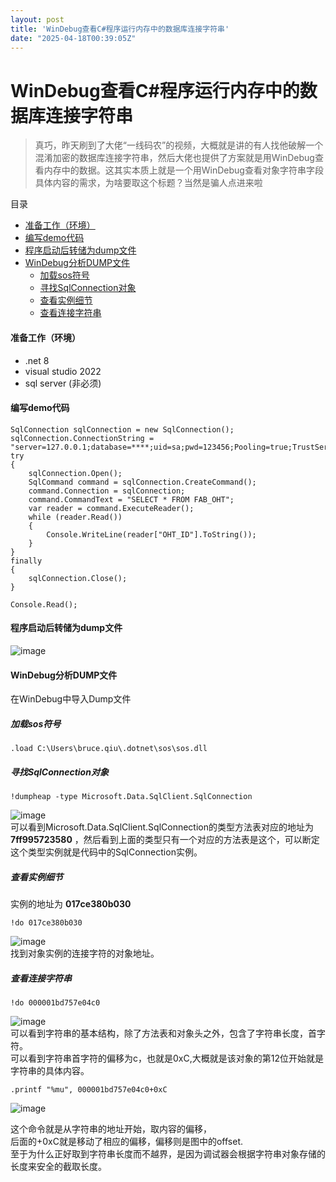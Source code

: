 ```yaml
---
layout: post
title: 'WinDebug查看C#程序运行内存中的数据库连接字符串'
date: "2025-04-18T00:39:05Z"
---
```

WinDebug查看C#程序运行内存中的数据库连接字符串
============================

> 真巧，昨天刷到了大佬“一线码农”的视频，大概就是讲的有人找他破解一个混淆加密的数据库连接字符串，然后大佬也提供了方案就是用WinDebug查看内存中的数据。这其实本质上就是一个用WinDebug查看对象字符串字段具体内容的需求，为啥要取这个标题？当然是骗人点进来啦

目录

*   [准备工作（环境）](#准备工作环境)
*   [编写demo代码](#编写demo代码)
*   [程序启动后转储为dump文件](#程序启动后转储为dump文件)
*   [WinDebug分析DUMP文件](#windebug分析dump文件)
    *   [加载sos符号](#加载sos符号)
    *   [寻找SqlConnection对象](#寻找sqlconnection对象)
    *   [查看实例细节](#查看实例细节)
    *   [查看连接字符串](#查看连接字符串)

#### 准备工作（环境）

*   .net 8
*   visual studio 2022
*   sql server (非必须)

#### 编写demo代码

    SqlConnection sqlConnection = new SqlConnection();
    sqlConnection.ConnectionString = "server=127.0.0.1;database=****;uid=sa;pwd=123456;Pooling=true;TrustServerCertificate=True;";
    try
    {
        sqlConnection.Open();
        SqlCommand command = sqlConnection.CreateCommand();
        command.Connection = sqlConnection;
        command.CommandText = "SELECT * FROM FAB_OHT";
        var reader = command.ExecuteReader();
        while (reader.Read())
        {
            Console.WriteLine(reader["OHT_ID"].ToString());
        }
    }
    finally
    {
        sqlConnection.Close();
    }
    
    Console.Read();
    

#### 程序启动后转储为dump文件

![image](https://img2024.cnblogs.com/blog/1306612/202504/1306612-20250417162657472-1176477847.png)

#### WinDebug分析DUMP文件

在WinDebug中导入Dump文件

##### 加载sos符号

    .load C:\Users\bruce.qiu\.dotnet\sos\sos.dll
    

##### 寻找SqlConnection对象

    !dumpheap -type Microsoft.Data.SqlClient.SqlConnection
    

![image](https://img2024.cnblogs.com/blog/1306612/202504/1306612-20250417163521356-1126404342.png)  
可以看到Microsoft.Data.SqlClient.SqlConnection的类型方法表对应的地址为 **7ff995723580** ，然后看到上面的类型只有一个对应的方法表是这个，可以断定这个类型实例就是代码中的SqlConnection实例。

##### 查看实例细节

实例的地址为 **017ce380b030**

    !do 017ce380b030
    

![image](https://img2024.cnblogs.com/blog/1306612/202504/1306612-20250417163824585-2101602407.png)  
找到对象实例的连接字符的对象地址。

##### 查看连接字符串

    !do 000001bd757e04c0
    

![image](https://img2024.cnblogs.com/blog/1306612/202504/1306612-20250417163936604-2140939719.png)  
可以看到字符串的基本结构，除了方法表和对象头之外，包含了字符串长度，首字符。  
可以看到字符串首字符的偏移为c，也就是0xC,大概就是该对象的第12位开始就是字符串的具体内容。

    .printf "%mu", 000001bd757e04c0+0xC
    

![image](https://img2024.cnblogs.com/blog/1306612/202504/1306612-20250417164301804-513062499.png)

这个命令就是从字符串的地址开始，取内容的偏移，  
后面的+0xC就是移动了相应的偏移，偏移则是图中的offset.  
至于为什么正好取到字符串长度而不越界，是因为调试器会根据字符串对象存储的长度来安全的截取长度。